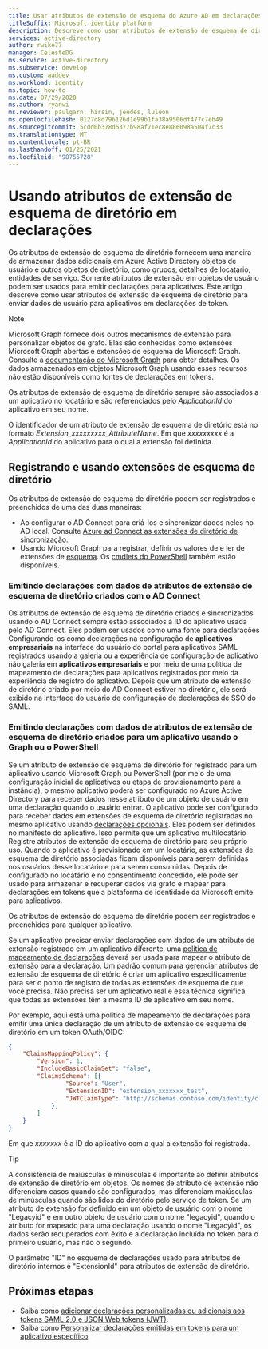 ```yaml
---
title: Usar atributos de extensão de esquema do Azure AD em declarações
titleSuffix: Microsoft identity platform
description: Descreve como usar atributos de extensão de esquema de diretório para enviar dados de usuário para aplicativos em declarações de token.
services: active-directory
author: rwike77
manager: CelesteDG
ms.service: active-directory
ms.subservice: develop
ms.custom: aaddev
ms.workload: identity
ms.topic: how-to
ms.date: 07/29/2020
ms.author: ryanwi
ms.reviewer: paulgarn, hirsin, jeedes, luleon
ms.openlocfilehash: 0127c8d796126d1e99b1fa38a9506df477c7eb49
ms.sourcegitcommit: 5cdd0b378d6377b98af71ec8e886098a504f7c33
ms.translationtype: MT
ms.contentlocale: pt-BR
ms.lasthandoff: 01/25/2021
ms.locfileid: "98755728"
---
```

# <a name="using-directory-schema-extension-attributes-in-claims"></a>Usando atributos de extensão de esquema de diretório em declarações

Os atributos de extensão do esquema de diretório fornecem uma maneira de armazenar dados adicionais em Azure Active Directory objetos de usuário e outros objetos de diretório, como grupos, detalhes de locatário, entidades de serviço.  Somente atributos de extensão em objetos de usuário podem ser usados para emitir declarações para aplicativos. Este artigo descreve como usar atributos de extensão de esquema de diretório para enviar dados de usuário para aplicativos em declarações de token.

> [!NOTE]
> Microsoft Graph fornece dois outros mecanismos de extensão para personalizar objetos de grafo. Elas são conhecidas como extensões Microsoft Graph abertas e extensões de esquema de Microsoft Graph. Consulte a [documentação do Microsoft Graph](/graph/extensibility-overview) para obter detalhes. Os dados armazenados em objetos Microsoft Graph usando esses recursos não estão disponíveis como fontes de declarações em tokens.

Os atributos de extensão de esquema de diretório sempre são associados a um aplicativo no locatário e são referenciados pelo *ApplicationId* do aplicativo em seu nome.

O identificador de um atributo de extensão de esquema de diretório está no formato *Extension_xxxxxxxxx_AttributeName*.  Em que *xxxxxxxxx* é a *ApplicationId* do aplicativo para o qual a extensão foi definida.

## <a name="registering-and-using-directory-schema-extensions"></a>Registrando e usando extensões de esquema de diretório
Os atributos de extensão do esquema de diretório podem ser registrados e preenchidos de uma das duas maneiras:

- Ao configurar o AD Connect para criá-los e sincronizar dados neles no AD local. Consulte [Azure ad Connect as extensões de diretório de sincronização](../hybrid/how-to-connect-sync-feature-directory-extensions.md).
- Usando Microsoft Graph para registrar, definir os valores de e ler de extensões de [esquema](/graph/extensibility-overview). Os [cmdlets do PowerShell](/powershell/azure/active-directory/using-extension-attributes-sample) também estão disponíveis.

### <a name="emitting-claims-with-data-from-directory-schema-extension-attributes-created-with-ad-connect"></a>Emitindo declarações com dados de atributos de extensão de esquema de diretório criados com o AD Connect
Os atributos de extensão de esquema de diretório criados e sincronizados usando o AD Connect sempre estão associados à ID do aplicativo usada pelo AD Connect. Eles podem ser usados como uma fonte para declarações Configurando-os como declarações na configuração de **aplicativos empresariais** na interface do usuário do portal para aplicativos SAML registrados usando a galeria ou a experiência de configuração de aplicativo não galeria em **aplicativos empresariais** e por meio de uma política de mapeamento de declarações para aplicativos registrados por meio da experiência de registro do aplicativo.  Depois que um atributo de extensão de diretório criado por meio do AD Connect estiver no diretório, ele será exibido na interface do usuário de configuração de declarações de SSO do SAML.

### <a name="emitting-claims-with-data-from-directory-schema-extension-attributes-created-for-an-application-using-graph-or-powershell"></a>Emitindo declarações com dados de atributos de extensão de esquema de diretório criados para um aplicativo usando o Graph ou o PowerShell
Se um atributo de extensão de esquema de diretório for registrado para um aplicativo usando Microsoft Graph ou PowerShell (por meio de uma configuração inicial de aplicativos ou etapa de provisionamento para a instância), o mesmo aplicativo poderá ser configurado no Azure Active Directory para receber dados nesse atributo de um objeto de usuário em uma declaração quando o usuário entrar.  O aplicativo pode ser configurado para receber dados em extensões de esquema de diretório registradas no mesmo aplicativo usando [declarações opcionais](active-directory-optional-claims.md#configuring-directory-extension-optional-claims).  Eles podem ser definidos no manifesto do aplicativo.  Isso permite que um aplicativo multilocatário Registre atributos de extensão de esquema de diretório para seu próprio uso. Quando o aplicativo é provisionado em um locatário, as extensões de esquema de diretório associadas ficam disponíveis para serem definidas nos usuários desse locatário e para serem consumidas.  Depois de configurado no locatário e no consentimento concedido, ele pode ser usado para armazenar e recuperar dados via grafo e mapear para declarações em tokens que a plataforma de identidade da Microsoft emite para aplicativos.

Os atributos de extensão do esquema de diretório podem ser registrados e preenchidos para qualquer aplicativo.

Se um aplicativo precisar enviar declarações com dados de um atributo de extensão registrado em um aplicativo diferente, uma [política de mapeamento de declarações](active-directory-claims-mapping.md) deverá ser usada para mapear o atributo de extensão para a declaração.  Um padrão comum para gerenciar atributos de extensão de esquema de diretório é criar um aplicativo especificamente para ser o ponto de registro de todas as extensões de esquema de que você precisa.  Não precisa ser um aplicativo real e essa técnica significa que todas as extensões têm a mesma ID de aplicativo em seu nome.

Por exemplo, aqui está uma política de mapeamento de declarações para emitir uma única declaração de um atributo de extensão de esquema de diretório em um token OAuth/OIDC:

```json
{
    "ClaimsMappingPolicy": {
        "Version": 1,
        "IncludeBasicClaimSet": "false",
        "ClaimsSchema": [{
                "Source": "User",
                "ExtensionID": "extension_xxxxxxx_test",
                "JWTClaimType": "http://schemas.contoso.com/identity/claims/exampleclaim"
            },
        ]
    }
}
```

Em que *xxxxxxx* é a ID do aplicativo com a qual a extensão foi registrada.

> [!TIP]
> A consistência de maiúsculas e minúsculas é importante ao definir atributos de extensão de diretório em objetos.  Os nomes de atributo de extensão não diferenciam casos quando são configurados, mas diferenciam maiúsculas de minúsculas quando são lidos do diretório pelo serviço de token.  Se um atributo de extensão for definido em um objeto de usuário com o nome "Legacyid" e em outro objeto de usuário com o nome "legacyid", quando o atributo for mapeado para uma declaração usando o nome "Legacyid", os dados serão recuperados com êxito e a declaração incluída no token para o primeiro usuário, mas não o segundo.
>
> O parâmetro "ID" no esquema de declarações usado para atributos de diretório internos é "ExtensionId" para atributos de extensão de diretório.

## <a name="next-steps"></a>Próximas etapas
- Saiba como [adicionar declarações personalizadas ou adicionais aos tokens SAML 2,0 e JSON Web tokens (JWT)](active-directory-optional-claims.md).
- Saiba como [Personalizar declarações emitidas em tokens para um aplicativo específico](active-directory-claims-mapping.md).
